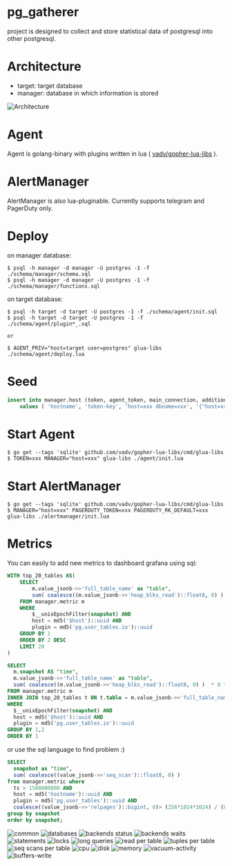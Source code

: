 # pg_gatherer

project is designed to collect and store statistical data of postgresql into other postgresql.

# Architecture

* target: target database
* manager: database in which information is stored

![Architecture](/img/arch.png)

# Agent

Agent is golang-binary with plugins written in lua ( [vadv/gopher-lua-libs](https://github.com/vadv/gopher-lua-libs) ).

# AlertManager

AlertManager is also lua-pluginable. Currently supports telegram and PagerDuty only.

# Deploy

on manager database:

```
$ psql -h manager -d manager -U postgres -1 -f ./schema/manager/schema.sql
$ psql -h manager -d manager -U postgres -1 -f ./schema/manager/functions.sql
```

on target database:

```
$ psql -h target -d target -U postgres -1 -f ./schema/agent/init.sql
$ psql -h target -d target -U postgres -1 -f ./schema/agent/plugin*_.sql

or

$ AGENT_PRIV="host=target user=postgres" glua-libs ./schema/agent/deploy.lua
```

# Seed

```sql
insert into manager.host (token, agent_token, main_connection, additional_connections, maintenance, severity_policy_id)
    values ( 'hostname', 'token-key', 'host=xxx dbname=xxx', '{"host=xxx dbname=yyy"}'::text[], false, null);
```

# Start Agent

```
$ go get --tags 'sqlite' github.com/vadv/gopher-lua-libs/cmd/glua-libs
$ TOKEN=xxx MANAGER="host=xxx" glua-libs ./agent/init.lua
```

# Start AlertManager

```
$ go get --tags 'sqlite' github.com/vadv/gopher-lua-libs/cmd/glua-libs
$ MANAGER="host=xxx" PAGERDUTY_TOKEN=xxx PAGERDUTY_RK_DEFAULT=xxx glua-libs ./alertmanager/init.lua
```

# Metrics

You can easily to add new metrics to dashboard grafana using sql:

```sql
WITH top_20_tables AS(
    SELECT
        m.value_jsonb->>'full_table_name' as "table",
        sum( coalesce((m.value_jsonb->>'heap_blks_read')::float8, 0) )  as "rows"
    FROM manager.metric m
    WHERE
        $__unixEpochFilter(snapshot) AND
        host = md5('$host')::uuid AND
        plugin = md5('pg.user_tables.io')::uuid
    GROUP BY 1
    ORDER BY 2 DESC
    LIMIT 20
)

SELECT
  m.snapshot AS "time",
  m.value_jsonb->>'full_table_name' as "table",
  sum( coalesce((m.value_jsonb->>'heap_blks_read')::float8, 0) )  * 8 * 1024 as "heap"
FROM manager.metric m
INNER JOIN top_20_tables t ON t.table = m.value_jsonb->>'full_table_name'
WHERE
  $__unixEpochFilter(snapshot) AND
  host = md5('$host')::uuid AND
  plugin = md5('pg.user_tables.io')::uuid
GROUP BY 1,2
ORDER BY 1
```

or use the sql language to find problem :)

```sql
SELECT
  snapshot as "time",
  sum( coalesce((value_jsonb->>'seq_scan')::float8, 0) )
from manager.metric where
  ts > 1500000000 AND
  host = md5('hostname')::uuid AND
  plugin = md5('pg.user_tables')::uuid AND
  coalesce((value_jsonb->>'relpages')::bigint, 0)> (256*1024*1024) / (8*1024)
group by snapshot
order by snapshot;
```

![common](/img/common-stats.png)
![databases](/img/databases.png)
![backends status](/img/backends-status.png)
![backends waits](/img/backends-waits.png)
![statements](/img/statements.png)
![locks](/img/locks.png)
![long queries](/img/long-queries.png)
![read per table](/img/read-per-table.png)
![tuples per table](/img/tuples-per-table.png)
![seq scans per table](/img/seq-scans-per-table.png)
![cpu](/img/cpu.png)
![disk](/img/disk.png)
![memory](/img/memory.png)
![vacuum-activity](/img/vacuum-activity.png)
![buffers-write](/img/buffers-write.png)
